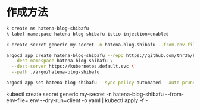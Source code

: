 # 作成方法

```sh
k create ns hatena-blog-shibafu
k label namespace hatena-blog-shibafu istio-injection=enabled

k create secret generic my-secret -n hatena-blog-shibafu --from-env-file=.env

argocd app create hatena-blog-shibafu --repo https://github.com/thr3a/kubernetes-manifests.git \
  --dest-namespace hatena-blog-shibafu \
  --dest-server https://kubernetes.default.svc \
  --path ./argo/hatena-blog-shibafu

argocd app set hatena-blog-shibafu --sync-policy automated --auto-prune --allow-empty
```

kubectl create secret generic my-secret -n hatena-blog-shibafu --from-env-file=.env --dry-run=client -o yaml | kubectl apply -f -

